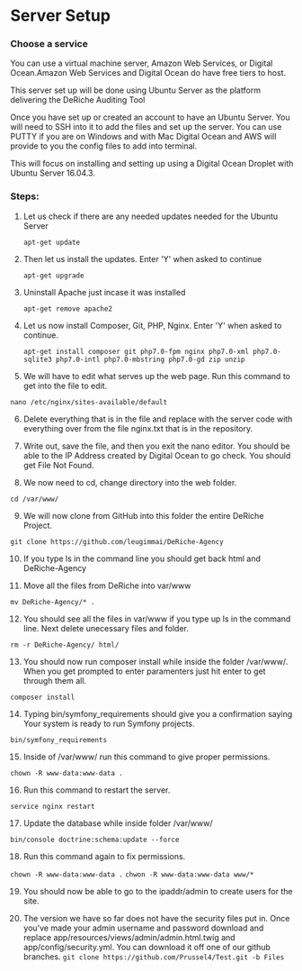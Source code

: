 <h1>
    Server Setup
</h1>

<h3>Choose a service</h3>

You can use a virtual machine server, Amazon Web Services, or Digital Ocean.Amazon Web Services and Digital Ocean do have free tiers to host.

This server set up will be done using Ubuntu Server as the platform delivering the DeRiche Auditing Tool

Once you have set up or created an account to have an Ubuntu Server. You will need to SSH into it to add the files and set up the server. You can use PUTTY if you are on Windows and with Mac Digital Ocean and AWS will provide to you the config files to add into terminal.

This will focus on installing and setting up using a Digital Ocean Droplet with Ubuntu Server 16.04.3.



<h3>Steps:</h3>

1. Let us check if there are any needed updates needed for the Ubuntu Server

    ```apt-get update```

2. Then let us install the updates. Enter 'Y' when asked to continue

    ```apt-get upgrade```

3. Uninstall Apache just incase it was installed

    ```apt-get remove apache2```

4. Let us now install Composer, Git, PHP, Nginx. Enter 'Y' when asked to continue.

    ```apt-get install composer git php7.0-fpm nginx php7.0-xml php7.0-sqlite3 php7.0-intl php7.0-mbstring php7.0-gd zip unzip```
    
5. We will have to edit what serves up the web page. Run this command to get into the file to edit.  

```nano /etc/nginx/sites-available/default```

6. Delete everything that is in the file and replace with the server code with everything over from the file nginx.txt that is in the repository.

7. Write out, save the file, and then you exit the nano editor. You should be able to the IP Address created by Digital Ocean to go check. You should get File Not Found.

8. We now need to cd, change directory into the web folder.

```cd /var/www/ ```

9. We will now clone from GitHub into this folder the entire DeRiche Project.

```git clone https://github.com/leugimmai/DeRiche-Agency```

10. If you type ls in the command line you should get back html and DeRiche-Agency

11. Move all the files from DeRiche into var/www

```mv DeRiche-Agency/* .```

12. You should see all the files in var/www if you type up ls in the command line. Next delete unecessary files and folder.

```rm -r DeRiche-Agency/ html/```

13. You should now run composer install while inside the folder /var/www/. When you get prompted to enter paramenters just hit enter to get through them all.

```composer install```

14. Typing bin/symfony_requirements should give you a confirmation saying Your system is ready to run Symfony projects.

```bin/symfony_requirements```

15. Inside of /var/www/ run this command to give proper permissions.

```chown -R www-data:www-data .```

16. Run this command to restart the server.

```service nginx restart```

17. Update the database while inside folder /var/www/

```bin/console doctrine:schema:update --force```

18. Run this command again to fix permissions.

```chown -R www-data:www-data .```
```chwon -R www-data:www-data www/*```

19. You should now be able to go to the ipaddr/admin to create users for the site.

22. The version we have so far does not have the security files put in. Once you've made your admin username and password download and replace app/resources/views/admin/admin.html.twig and app/config/security.yml. You can download it off one of our github branches.
```git clone https://github.com/Prussel4/Test.git -b Files ```







